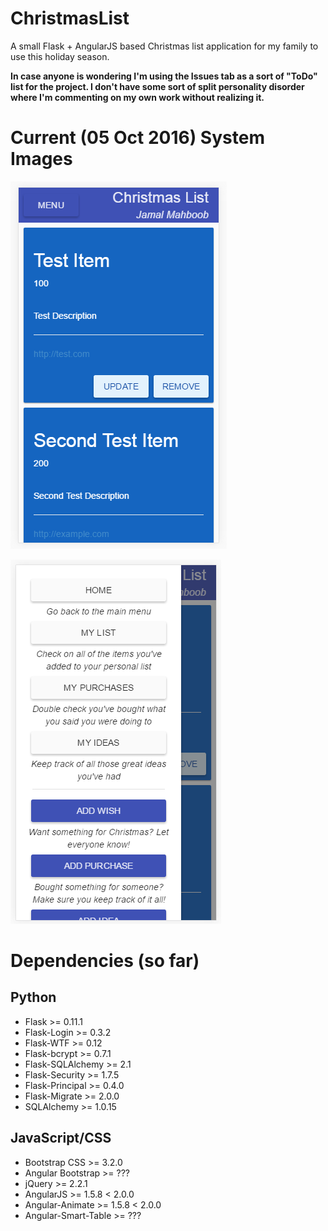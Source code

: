 # ChristmasList
A small Flask + AngularJS based Christmas list application for my family to use this holiday season.

**In case anyone is wondering I'm using the Issues tab as a sort of "ToDo" list for the project.  I don't have some sort of split personality disorder where I'm commenting on my own work without realizing it.**

# Current (05 Oct 2016) System Images

![](supporting/xmaslist_mylist.PNG)

![](supporting/xmaslist_sidenav.PNG)

# Dependencies (so far)

## Python

- Flask >= 0.11.1
- Flask-Login >= 0.3.2
- Flask-WTF >= 0.12
- Flask-bcrypt >= 0.7.1
- Flask-SQLAlchemy >= 2.1
- Flask-Security >= 1.7.5
- Flask-Principal >= 0.4.0
- Flask-Migrate >= 2.0.0
- SQLAlchemy >= 1.0.15

## JavaScript/CSS

- Bootstrap CSS >= 3.2.0
- Angular Bootstrap >= ???
- jQuery >= 2.2.1
- AngularJS >= 1.5.8 < 2.0.0
- Angular-Animate >= 1.5.8 < 2.0.0
- Angular-Smart-Table >= ???
